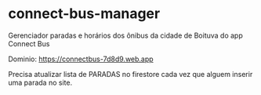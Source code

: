 # connect-bus-manager

Gerenciador paradas e horários dos ônibus da cidade de Boituva do app Connect Bus

Dominio: https://connectbus-7d8d9.web.app

Precisa atualizar lista de PARADAS no firestore cada vez que alguem inserir uma parada no site.
